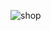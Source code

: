![shop](https://user-images.githubusercontent.com/94762126/203199095-76926fe9-be34-4c78-bddc-687256961b3a.png)
